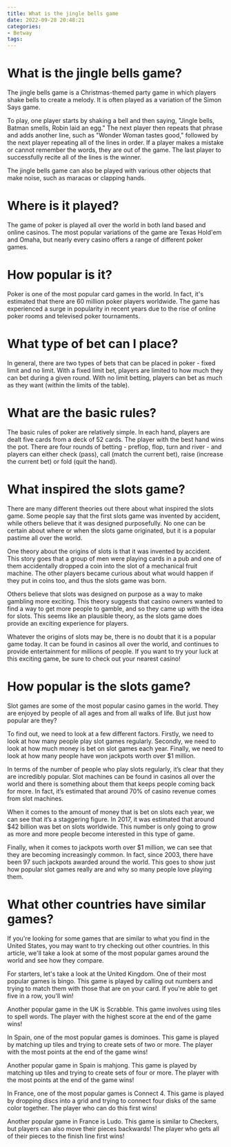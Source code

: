 ```yaml
---
title: What is the jingle bells game
date: 2022-09-28 20:48:21
categories:
- Betway
tags:
---
```



#  What is the jingle bells game?

The jingle bells game is a Christmas-themed party game in which players shake bells to create a melody. It is often played as a variation of the Simon Says game.

To play, one player starts by shaking a bell and then saying, "Jingle bells, Batman smells, Robin laid an egg." The next player then repeats that phrase and adds another line, such as "Wonder Woman tastes good," followed by the next player repeating all of the lines in order. If a player makes a mistake or cannot remember the words, they are out of the game. The last player to successfully recite all of the lines is the winner.

The jingle bells game can also be played with various other objects that make noise, such as maracas or clapping hands.

#  Where is it played?

The game of poker is played all over the world in both land based and online casinos. The most popular variations of the game are Texas Hold'em and Omaha, but nearly every casino offers a range of different poker games.

# How popular is it?

Poker is one of the most popular card games in the world. In fact, it's estimated that there are 60 million poker players worldwide. The game has experienced a surge in popularity in recent years due to the rise of online poker rooms and televised poker tournaments.

# What type of bet can I place?

In general, there are two types of bets that can be placed in poker - fixed limit and no limit. With a fixed limit bet, players are limited to how much they can bet during a given round. With no limit betting, players can bet as much as they want (within the limits of the table).

# What are the basic rules?

The basic rules of poker are relatively simple. In each hand, players are dealt five cards from a deck of 52 cards. The player with the best hand wins the pot. There are four rounds of betting - preflop, flop, turn and river - and players can either check (pass), call (match the current bet), raise (increase the current bet) or fold (quit the hand).

#  What inspired the slots game?

There are many different theories out there about what inspired the slots game. Some people say that the first slots game was invented by accident, while others believe that it was designed purposefully. No one can be certain about where or when the slots game originated, but it is a popular pastime all over the world.

One theory about the origins of slots is that it was invented by accident. This story goes that a group of men were playing cards in a pub and one of them accidentally dropped a coin into the slot of a mechanical fruit machine. The other players became curious about what would happen if they put in coins too, and thus the slots game was born.

Others believe that slots was designed on purpose as a way to make gambling more exciting. This theory suggests that casino owners wanted to find a way to get more people to gamble, and so they came up with the idea for slots. This seems like an plausible theory, as the slots game does provide an exciting experience for players.

Whatever the origins of slots may be, there is no doubt that it is a popular game today. It can be found in casinos all over the world, and continues to provide entertainment for millions of people. If you want to try your luck at this exciting game, be sure to check out your nearest casino!

#  How popular is the slots game?

Slot games are some of the most popular casino games in the world. They are enjoyed by people of all ages and from all walks of life. But just how popular are they?

To find out, we need to look at a few different factors. Firstly, we need to look at how many people play slot games regularly. Secondly, we need to look at how much money is bet on slot games each year. Finally, we need to look at how many people have won jackpots worth over $1 million.

In terms of the number of people who play slots regularly, it’s clear that they are incredibly popular. Slot machines can be found in casinos all over the world and there is something about them that keeps people coming back for more. In fact, it’s estimated that around 70% of casino revenue comes from slot machines.

When it comes to the amount of money that is bet on slots each year, we can see that it’s a staggering figure. In 2017, it was estimated that around $42 billion was bet on slots worldwide. This number is only going to grow as more and more people become interested in this type of game.

Finally, when it comes to jackpots worth over $1 million, we can see that they are becoming increasingly common. In fact, since 2003, there have been 97 such jackpots awarded around the world. This goes to show just how popular slot games really are and why so many people love playing them.

#  What other countries have similar games?

If you're looking for some games that are similar to what you find in the United States, you may want to try checking out other countries. In this article, we'll take a look at some of the most popular games around the world and see how they compare.

For starters, let's take a look at the United Kingdom. One of their most popular games is bingo. This game is played by calling out numbers and trying to match them with those that are on your card. If you're able to get five in a row, you'll win!

Another popular game in the UK is Scrabble. This game involves using tiles to spell words. The player with the highest score at the end of the game wins!

In Spain, one of the most popular games is dominoes. This game is played by matching up tiles and trying to create sets of two or more. The player with the most points at the end of the game wins!

Another popular game in Spain is mahjong. This game is played by matching up tiles and trying to create sets of four or more. The player with the most points at the end of the game wins!

In France, one of the most popular games is Connect 4. This game is played by dropping discs into a grid and trying to connect four disks of the same color together. The player who can do this first wins!

Another popular game in France is Ludo. This game is similar to Checkers, but players can also move their pieces backwards! The player who gets all of their pieces to the finish line first wins!